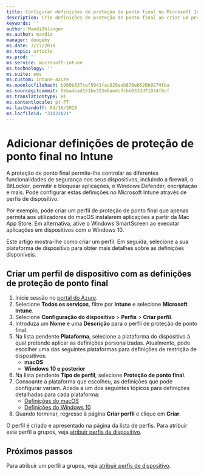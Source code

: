 ```yaml
---
title: Configurar definições de proteção de ponto final no Microsoft Intune – Azure | Microsoft Docs
description: Crie definições de proteção de ponto final ao criar um perfil de dispositivo com o Windows 10 ou macOS no Microsoft Intune.
keywords: ''
author: MandiOhlinger
ms.author: mandia
manager: dougeby
ms.date: 3/27/2018
ms.topic: article
ms.prod: ''
ms.service: microsoft-intune
ms.technology: ''
ms.suite: ems
ms.custom: intune-azure
ms.openlocfilehash: b960b837cef5941fac829eeb878eb520b0274fba
ms.sourcegitcommit: 5eba4bad151be32346aedc7cbb0333d71934f8cf
ms.translationtype: HT
ms.contentlocale: pt-PT
ms.lasthandoff: 04/16/2018
ms.locfileid: "31022021"
---
```

# <a name="add-endpoint-protection-settings-in-intune"></a>Adicionar definições de proteção de ponto final no Intune

A proteção de ponto final permite-lhe controlar as diferentes funcionalidades de segurança nos seus dispositivos, incluindo a firewall, o BitLocker, permitir e bloquear aplicações, o Windows Defender, encriptação e mais. Pode configurar estas definições no Microsoft Intune através de perfis de dispositivo.

Por exemplo, pode criar um perfil de proteção de ponto final que apenas permita aos utilizadores do macOS instalarem aplicações a partir da Mac App Store. Em alternativa, ative o Windows SmartScreen ao executar aplicações em dispositivos com o Windows 10.

Este artigo mostra-lhe como criar um perfil. Em seguida, selecione a sua plataforma de dispositivo para obter mais detalhes sobre as definições disponíveis.

## <a name="create-a-device-profile-containing-endpoint-protection-settings"></a>Criar um perfil de dispositivo com as definições de proteção de ponto final

1. Inicie sessão no [portal do Azure](https://portal.azure.com).
2. Selecione **Todos os serviços**, filtre por **Intune** e selecione **Microsoft Intune**.
3. Selecione **Configuração do dispositivo** > **Perfis** > **Criar perfil**.
4. Introduza um **Nome** e uma **Descrição** para o perfil de proteção de ponto final.
5. Na lista pendente **Plataforma**, selecione a plataforma do dispositivo à qual pretende aplicar as definições personalizadas. Atualmente, pode escolher uma das seguintes plataformas para definições de restrição de dispositivos:
   - **macOS**
   - **Windows 10 e posterior**
6. Na lista pendente **Tipo de perfil**, selecione **Proteção de ponto final**. 
7. Consoante a plataforma que escolheu, as definições que pode configurar variam. Aceda a um dos seguintes tópicos para definições detalhadas para cada plataforma:
   - [Definições do macOS](endpoint-protection-macos.md)
   - [Definições do Windows 10](endpoint-protection-windows-10.md)
8. Quando terminar, regresse à página **Criar perfil** e clique em **Criar**.

O perfil é criado e apresentado na página da lista de perfis. Para atribuir este perfil a grupos, veja [atribuir perfis de dispositivo](device-profile-assign.md).

## <a name="next-steps"></a>Próximos passos
Para atribuir um perfil a grupos, veja [atribuir perfis de dispositivo](device-profile-assign.md).
